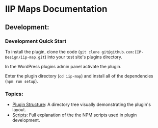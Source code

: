 # IIP Maps Documentation

## Development:

### Development Quick Start
To install the plugin, clone the code (`git clone git@github.com:IIP-Design/iip-map.git`) into your test site's plugins directory.

In the WordPress plugins admin panel activate the plugin.

Enter the plugin directory (`cd iip-map`) and install all of the dependencies (`npm run setup`).

### Topics:
- [Plugin Structure](./structure.md): A directory tree visually demonstrating the plugin's layout.
- [Scripts](./scripts.md): Full explanation of the the NPM scripts used in plugin development.